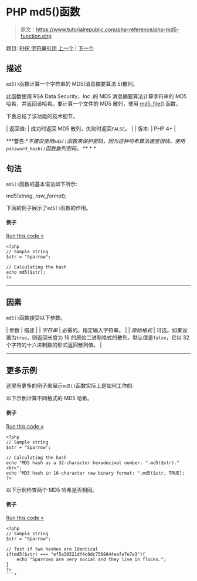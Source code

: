 # PHP md5()函数

> 原文：<https://www.tutorialrepublic.com/php-reference/php-md5-function.php>

题目: [PHP 字符串引用](php-string-functions.php) [上一个](php-ltrim-function.php) | [下一个](php-md5-file-function.php)

## 描述

`md5()`函数计算一个字符串的 MD5(消息摘要算法 5)散列。

此函数使用 RSA Data Security，Inc .的 MD5 消息摘要算法计算字符串的 MD5 哈希，并返回该哈希。要计算一个文件的 MD5 散列，使用 [md5_file()](php-md5-file-function.php) 函数。

下表总结了该功能的技术细节。

| 返回值: | 成功时返回 MD5 散列，失败时返回`FALSE`。 |
| 版本: | PHP 4+ |

 ***警告:**不建议使用`md5()`函数来保护密码，因为这种哈希算法速度很快。使用`password_hash()`函数散列密码。*  ** * *

## 句法

`md5()`函数的基本语法如下所示:

md5(*string*, *raw_format*);

下面的例子展示了`md5()`函数的作用。

#### 例子

[Run this code »](../codelab.php?topic=php&file=calculate-md5-hash-of-a-string "Run this code to view the output")

```
<?php
// Sample string
$str = "Sparrow";

// Calculating the hash
echo md5($str);
?>
```

* * *

## 因素

`md5()`函数接受以下参数。

| 参数 | 描述 |
| *字符串* | 必需的。指定输入字符串。 |
| *原始格式* | 可选。如果设置为`true`，则返回长度为 16 的原始二进制格式的散列。默认值是`false`，它以 32 个字符的十六进制数的形式返回散列值。 |

* * *

## 更多示例

这里有更多的例子来展示`md5()`函数实际上是如何工作的:

以下示例计算不同格式的 MD5 哈希。

#### 例子

[Run this code »](../codelab.php?topic=php&file=calculate-md5-hash-in-raw-binary-format "Run this code to view the output")

```
<?php
// Sample string
$str = "Sparrow";

// Calculating the hash
echo "MD5 hash as a 32-character hexadecimal number: ".md5($str)."<br>";
echo "MD5 hash in 16-character raw binary format: ".md5($str, TRUE);
?>
```

以下示例检查两个 MD5 哈希是否相同。

#### 例子

[Run this code »](../codelab.php?topic=php&file=check-if-two-md5-hashes-are-identical "Run this code to view the output")

```
<?php
// Sample string
$str = "Sparrow";

// Test if two hashes are Identical
if(md5($str) === "ef5a30521df4c0dc7568844eefe7e7e3"){
    echo "Sparrows are very social and they live in flocks.";
}
?>
```*